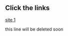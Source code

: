 ## Click the links ##
[site 1](https://thinklearn.github.io/practice-portfolio-sites-js-targeted/sites/site-1/dist/)

this line will be deleted soon
